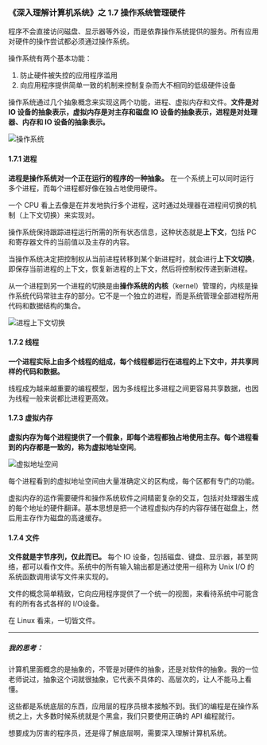 ### 《深入理解计算机系统》之 1.7 操作系统管理硬件

程序不会直接访问磁盘、显示器等外设，而是依靠操作系统提供的服务。所有应用对硬件的操作尝试都必须通过操作系统。

操作系统有两个基本功能：

1. 防止硬件被失控的应用程序滥用
2. 向应用程序提供简单一致的机制来控制复杂而大不相同的低级硬件设备

操作系统通过几个抽象概念来实现这两个功能，进程、虚拟内存和文件。**文件是对 IO 设备的抽象表示，虚拟内存是对主存和磁盘 IO 设备的抽象表示，进程是对处理器、内存和 IO 设备的抽象表示。**

![操作系统](https://richie-storage.oss-cn-hangzhou.aliyuncs.com/img/Jietu20190115-075436.jpg)

#### 1.7.1 进程

**进程是操作系统对一个正在运行的程序的一种抽象。** 在一个系统上可以同时运行多个进程，而每个进程都好像在独占地使用硬件。

一个 CPU 看上去像是在并发地执行多个进程，这时通过处理器在进程间切换的机制（上下文切换）来实现对。

操作系统保持跟踪进程运行所需的所有状态信息，这种状态就是**上下文**，包括 PC 和寄存器文件的当前值以及主存的内容。

当操作系统决定把控制权从当前进程转移到某个新进程时，就会进行**上下文切换**，即保存当前进程的上下文，恢复新进程的上下文，然后将控制权传递到新进程。

从一个进程到另一个进程的切换是由**操作系统的内核**（kernel）管理的，内核是操作系统代码常驻主存的部分。它不是一个独立的进程，而是系统管理全部进程所用代码和数据结构的集合。

![进程上下文切换](https://richie-storage.oss-cn-hangzhou.aliyuncs.com/img/Jietu20190115-075513.jpg)

#### 1.7.2 线程

**一个进程实际上由多个线程的组成，每个线程都运行在进程的上下文中，并共享同样的代码和数据。**

线程成为越来越重要的编程模型，因为多线程比多进程之间更容易共享数据，也因为线程一般来说都比进程更高效。

#### 1.7.3 虚拟内存

**虚拟内存为每个进程提供了一个假象，即每个进程都独占地使用主存。**每个进程看到的内存都是一致的，称为**虚拟地址空间**。

![虚拟地址空间](https://richie-storage.oss-cn-hangzhou.aliyuncs.com/img/Jietu20190115-075538.jpg)

每个进程看到的虚拟地址空间由大量准确定义的区构成，每个区都有专门的功能。

虚拟内存的运作需要硬件和操作系统软件之间精密复杂的交互，包括对处理器生成的每个地址的硬件翻译。基本思想是把一个进程虚拟内存的内容存储在磁盘上，然后用主存作为磁盘的高速缓存。

#### 1.7.4 文件

**文件就是字节序列，仅此而已。** 每个 IO 设备，包括磁盘、键盘、显示器，甚至网络，都可以看作文件。系统中的所有输入输出都是通过使用一组称为 Unix I/O 的系统函数调用读写文件来实现的。

文件的概念简单精致，它向应用程序提供了一个统一的视图，来看待系统中可能含有的所有各式各样的 I/O设备。

在 Linux 看来，一切皆文件。

------

##### 我的思考：

计算机里面概念的是抽象的，不管是对硬件的抽象，还是对软件的抽象。我的一位老师说过，抽象这个词就很抽象，它代表不具体的、高层次的，让人不能马上看懂。

这些都是系统底层的东西，应用层的程序员根本接触不到。我们的编程是在操作系统之上，大多数时候系统就是个黑盒，我们只要使用正确的 API 编程就行。

想要成为厉害的程序员，还是得了解底层啊，需要深入理解计算机系统。

